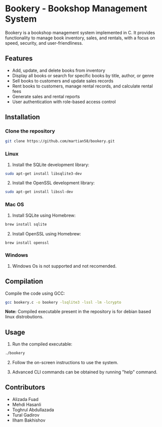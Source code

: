 # Bookery - Bookshop Management System

Bookery is a bookshop management system implemented in C. It provides functionality to manage book inventory, sales, and rentals, with a focus on speed, security, and user-friendliness.

## Features

- Add, update, and delete books from inventory
- Display all books or search for specific books by title, author, or genre
- Sell books to customers and update sales records
- Rent books to customers, manage rental records, and calculate rental fees
- Generate sales and rental reports
- User authentication with role-based access control

## Installation

### Clone the repository
```bash
git clone https://github.com/martian58/bookery.git
```
### Linux

1. Install the SQLite development library:
```bash
sudo apt-get install libsqlite3-dev
```


2. Install the OpenSSL development library:
```bash
sudo apt-get install libssl-dev
```


### Mac OS

1. Install SQLite using Homebrew:
```bash
brew install sqlite
```


2. Install OpenSSL using Homebrew:
```bash
brew install openssl
```

### Windows

1. Windows Os is not supported and not recomended.



## Compilation

Compile the code using GCC:
```bash
gcc bookery.c -o bookery -lsqlite3 -lssl -lm -lcrypto
```
**Note:** Compiled executable present in the repository is for debian based linux distrobutions.


## Usage

1. Run the compiled executable:
```bash
./bookery
```


2. Follow the on-screen instructions to use the system.

3. Advanced CLI commands can be obtained by running "help" command.


## Contributors

- Alizada Fuad
- Mehdi Hasanli
- Toghrul Abdullazada
- Tural Gadirov
- Ilham Bakhishov
